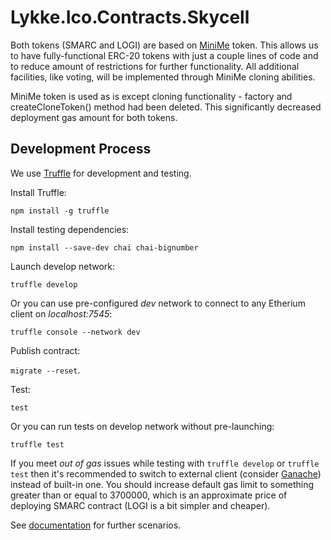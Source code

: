 # Lykke.Ico.Contracts.Skycell

Both tokens (SMARC and LOGI) are based on [MiniMe](https://github.com/Giveth/minime) token.
This allows us to have fully-functional ERC-20 tokens with just a couple lines of code and to reduce amount of restrictions for further functionality.
All additional facilities, like voting, will be implemented through MiniMe cloning abilities.

MiniMe token is used as is except cloning functionality - factory and createCloneToken() method had been deleted.
This significantly decreased deployment gas amount for both tokens.

## Development Process

We use [Truffle](http://truffleframework.com/docs/) for development and testing.

Install Truffle:

```npm install -g truffle```

Install testing dependencies:

```npm install --save-dev chai chai-bignumber```

Launch develop network:

```truffle develop```

Or you can use pre-configured *dev* network to connect to any Etherium client on *localhost:7545*: 

```truffle console --network dev```

Publish contract:

```migrate --reset```.

Test:

```test```

Or you can run tests on develop network without pre-launching:

```truffle test```

If you meet *out of gas* issues while testing with ```truffle develop``` or ```truffle test``` then it's recommended
to switch to external client (consider [Ganache](truffleframework.com/ganache/)) instead of built-in one. You should
increase default gas limit to something greater than or equal to 3700000, which is an approximate price of deploying
SMARC contract (LOGI is a bit simpler and cheaper).

See [documentation](http://truffleframework.com/docs/) for further scenarios.